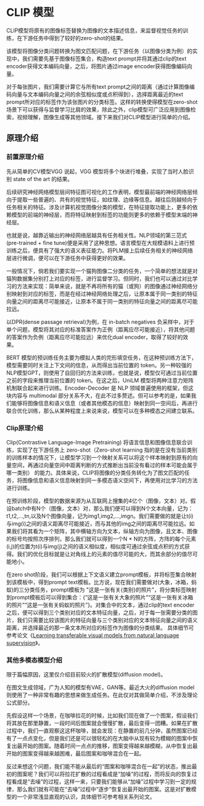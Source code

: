 # CLIP 模型

CLIP模型将原有的图像标签替换为图像的文本描述信息，来监督视觉任务的训练，在下游任务中得到了较好的zero-shot的结果。

该模型将图像分类问题转换为图文匹配问题，在下游任务（以图像分类为例）的实现中，我们需要先基于图像标签集合，构造text prompt并将其通过clip的text encoder获得文本编码向量，之后，将图片通过image encoder获得图像编码向量。

对于每张图片，我们需要计算它与所有text prompt之间的距离（通过计算图像编码向量与文本编码向量之间的余弦相似度或点积得到），选择距离最近的text prompt所对应的标签作为该张图片的分类标签。这样的转换使得模型在zero-shot场景下可以获得与监督学习比肩的效果，除此之外，clip模型可广泛应用到图像检索，视频理解，图像生成等其他领域。接下来我们对CLIP模型进行简单的介绍。

## 原理介绍

### 前置原理介绍

先从简单的CV模型VGG 说起，VGG 模型将多个块进行堆叠，实现了当时人脸识别 state of the art 的结果。

后续研究神经网络模型层间特征图可视化的工作表明，模型最前端的神经网络层倾向于提取一些普遍的、共有的视觉特征，如纹理、边缘等信息。越往后则越倾向于任务相关的特征。涉及计算机视觉图像分类的模型，在特征提取功能上，更多的依赖模型的前端的神经层，而将特征映射到标签的功能则更多的依赖于模型末端的神经层。

也就是说，越靠近输出的神经网络层越具有任务相关性。NLP领域的第三范式(pre-trained + fine tune)便是采用了这种思想。语言模型在大规模语料上进行预训练之后，便具有了强大的语义表征能力。将PLM接上后续任务相关的神经网络层进行微调，便可以在下游任务中获得更好的效果。

一般情况下，倘若我们要实现一个猫狗图像二分类的任务，一个简单的想法就是对猫狗数据集分别打上对应的标签，进行监督学习。但同时，我们也可以通过对比学习的方法来实现：简单来说，就是不再将所有的猫（或狗）的图像通过神经网络分别映射到对应的标签，而是在经过神经网络处理之后，让原本属于同一类别的特征向量之间的距离尽可能接近，让原本不属于同一类别的特征向量之间的距离尽可能拉远。

以DPR(dense passage retrieval)为例，在 in-batch negatives 负采样中，对于单个问题，模型将其对应的标准答案作为正例（距离应尽可能接近），将其他问题的答案作为负例（距离应尽可能拉远）来优化dual encoder，取得了较好的效果。

BERT 模型的预训练任务主要为模拟人类的完形填空任务，在这种预训练方法下，模型需要同时关注上下文间的信息，从而得出当前位置的 token。另一种较强的 NLP模型GPT，则使用了自回归的方法来训练，也就是说，模型仅可通过当前位置之前的字段来推理当前位置的 token。在这之后，UniLM 模型将两种注意力矩阵机制联合起来进行训练。Encoder-Decoder 是 NLP 领域普遍使用的框架，但这块内容与 multimodal 部分关系不大，在此不过多赘述。但可以参考的是，如果我们能够将图像信息和语义信息（或者其他模态的信息）映射到同一空间后，再进行联合优化训练，那么从某种程度上来说来说，模型可以在多种模态之间建立联系。

### Clip原理介绍

Clip(Contrastive Language-Image Pretraining) 将语言信息和图像信息联合训练，实现了在下游任务上 zero-shot（Zero-shot learning 指的是在没有当前类别的训练样本的情况下，让模型学习到一个映射关系可以将这个样本映射到原有的向量空间，再通过向量空间中距离判断的方式推断出当前没有看过的样本可能会属于哪一类别） 的能力。具体来说，CLIP将图像的分类任务转化为了图文匹配的任务，将图像信息和语义信息映射到同一多模态语义空间下，再使用对比学习的方法进行训练。  

在预训练阶段，模型的数据来源为从互联网上搜集的4亿个（图像，文本）对。假设batch中有N个（图像，文本）对，那么我们便可以得到N个文本向量，记为：t1,t2,...,tn,以及N个图像向量，记为img1,img2,...,imgn。我们需要做的就是让t(i)与img(i)之间的语义距离尽可能接近，而与其他的img之间的距离尽可能拉远。如果我们将其看为一个矩阵，其中横轴方向为文本，纵轴方向为图像，且文本、图像的标号均按照次序排列，那么我们就可以得到一个N * N的方阵，方阵的每个元素(i,j)的位置为t(i)与img(j)之间的语义相似度，相似度可通过余弦或点积的方式获得。我们的优化目标就是让对角线上的元素的值尽可能的大，而其余部分的值尽可能地小。  

在zero shot阶段，我们可以根据上下文语义建立prompt模板，并将标签集合映射到该模板中，得到prompt text模板。比方说，现在我们需要做对(大象，冰箱，蚂蚁)的三分类任务，prompt模板为 "这是一张有关{类别}的照片"，将分类标签映射到prompt模板后可以得到集合：{“这是一张有关大象的照片”“这是一张有关冰箱的照片”“这是一张有关蚂蚁的照片”}。对集合中的文本，通过clip的text encoder之后，便可以得到三个类别对应的文本特征向量，之后，对于每一张需要分类的图片，我们只需要比较该图片的特征向量与三个类别对应的文本特征向量之间的语义距离，并选择最近的那一条文本所对应的标签作为图像的分类结果。
具体细节可参考论文《[Learning transferable visual models from natural language supervision](https://arxiv.org/pdf/2103.00020.pdf)》。

### 其他多模态模型介绍

限于篇幅原因，这里仅介绍目前较火的扩散模型(diffusion model)。

在图文生成领域，广为人知的模型有VAE，GAN等。最近大火的diffusion model则使用了一种非常有趣的思想来做生成任务。在此仅对其做简单介绍，不涉及理论公式部分。  

先假设这样一个场景，在咖啡拉花的时候，比如我们现在做了一个图案，假设我们将其放在那里静置，一段时间后图案就会慢慢扩散，最后变得一团糟。如果在扩散过程中，我们一直观察这这杯咖啡，就会发现：在静置的前几分钟，虽然图案已经有了一点点变化，但是我们还是可以很轻松的在大脑中从现有较为模糊的图案中恢复出最开始的图案。随着时间一点点的推移，图案变得越来越模糊，从中恢复出最开始的图案变得越来越困难，最后图案和咖啡混合在一起。

反过来想这个问题，我们能不能从最后的“图案和咖啡混合在一起”的状态，推出最初的图案呢？我们可以将拉花扩散的过程看成是“加噪”的过程，而将反向的恢复过程看成是“去噪”的过程，这样一来，只要我们能够从“加噪”过程中学习到一定的规律，那么我们就有可能在“去噪”过程中“逐步”恢复出最开始的图案。这是对扩散模型的一个非常浅显直观的认识，具体细节可参考相关系列论文。
